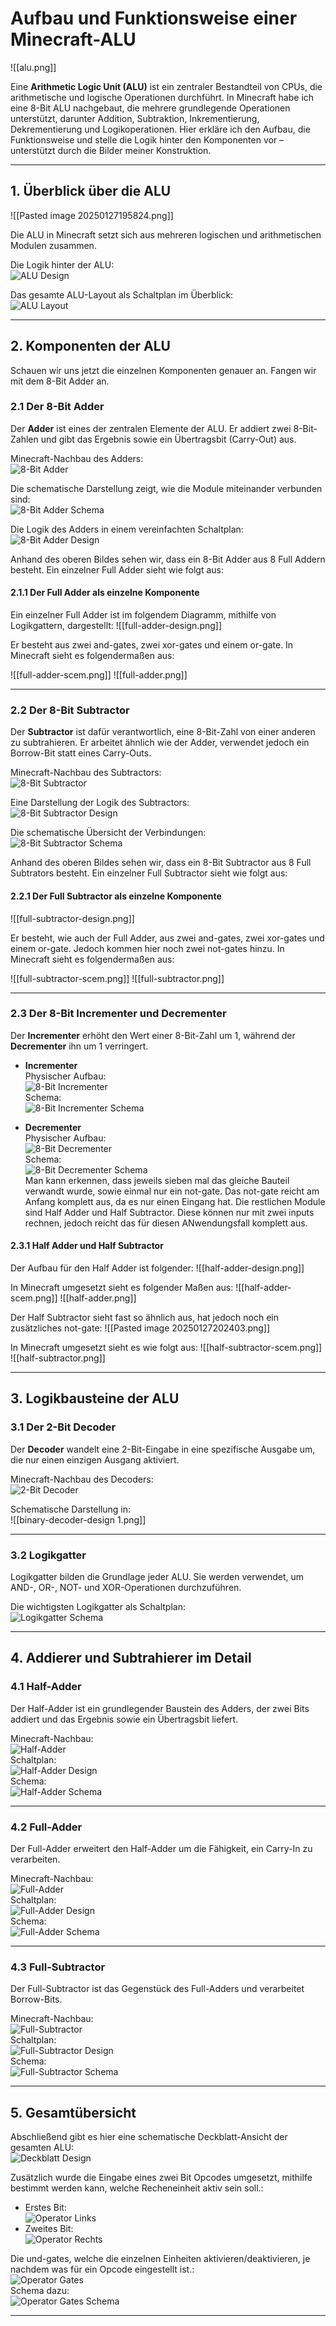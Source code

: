 # Aufbau und Funktionsweise einer Minecraft-ALU

![[alu.png]]

Eine **Arithmetic Logic Unit (ALU)** ist ein zentraler Bestandteil von CPUs, die arithmetische und logische Operationen durchführt. In Minecraft habe ich eine 8-Bit ALU nachgebaut, die mehrere grundlegende Operationen unterstützt, darunter Addition, Subtraktion, Inkrementierung, Dekrementierung und Logikoperationen. Hier erkläre ich den Aufbau, die Funktionsweise und stelle die Logik hinter den Komponenten vor – unterstützt durch die Bilder meiner Konstruktion.

---

## **1. Überblick über die ALU**

![[Pasted image 20250127195824.png]]

Die ALU in Minecraft setzt sich aus mehreren logischen und arithmetischen Modulen zusammen. 

Die Logik hinter der ALU:  
![ALU Design](alu-design.png)  

Das gesamte ALU-Layout als Schaltplan im Überblick:  
![ALU Layout](fulldesign-layout.png)  

---

## **2. Komponenten der ALU**

Schauen wir uns jetzt die einzelnen Komponenten genauer an. Fangen wir mit dem 8-Bit Adder an.

### **2.1 Der 8-Bit Adder**
Der **Adder** ist eines der zentralen Elemente der ALU. Er addiert zwei 8-Bit-Zahlen und gibt das Ergebnis sowie ein Übertragsbit (Carry-Out) aus.  

Minecraft-Nachbau des Adders:  
![8-Bit Adder](8-bit-adder.png)  

Die schematische Darstellung zeigt, wie die Module miteinander verbunden sind:  
![8-Bit Adder Schema](8-bit-adder-scem.png)  

Die Logik des Adders in einem vereinfachten Schaltplan:  
![8-Bit Adder Design](8-bit-adder-design.png)  

Anhand des oberen Bildes sehen wir, dass ein 8-Bit Adder aus 8 Full Addern besteht. Ein einzelner Full Adder sieht wie folgt aus:
#### 2.1.1 Der Full Adder als einzelne Komponente

Ein einzelner Full Adder ist im folgendem Diagramm, mithilfe von Logikgattern, dargestellt:
![[full-adder-design.png]]

Er besteht aus zwei and-gates, zwei xor-gates und einem or-gate.
In Minecraft sieht es folgendermaßen aus:

![[full-adder-scem.png]] ![[full-adder.png]]



---

### **2.2 Der 8-Bit Subtractor**
Der **Subtractor** ist dafür verantwortlich, eine 8-Bit-Zahl von einer anderen zu subtrahieren. Er arbeitet ähnlich wie der Adder, verwendet jedoch ein Borrow-Bit statt eines Carry-Outs.  

Minecraft-Nachbau des Subtractors:  
![8-Bit Subtractor](8-bit-subtractor.png)  

Eine Darstellung der Logik des Subtractors:  
![8-Bit Subtractor Design](8-bit-subtractor-design.png)  

Die schematische Übersicht der Verbindungen:  
![8-Bit Subtractor Schema](8-bit-subtractor-scem.png)  

Anhand des oberen Bildes sehen wir, dass ein 8-Bit Subtractor aus 8 Full Subtrators besteht. Ein einzelner Full Subtractor sieht wie folgt aus:
#### 2.2.1 Der Full Subtractor als einzelne Komponente

![[full-subtractor-design.png]]

Er besteht, wie auch der Full Adder, aus zwei and-gates, zwei xor-gates und einem or-gate. Jedoch kommen hier noch zwei not-gates hinzu.
In Minecraft sieht es folgendermaßen aus:

![[full-subtractor-scem.png]] ![[full-subtractor.png]]


---

### **2.3 Der 8-Bit Incrementer und Decrementer**
Der **Incrementer** erhöht den Wert einer 8-Bit-Zahl um 1, während der **Decrementer** ihn um 1 verringert.  

- **Incrementer**  
  Physischer Aufbau:  
  ![8-Bit Incrementer](8-bit-incrementer.png)  
  Schema:  
  ![8-Bit Incrementer Schema](8-bit-incrementer-scem.png)  

- **Decrementer**  
  Physischer Aufbau:  
  ![8-Bit Decrementer](8-bit-decrementer.png)  
  Schema:  
  ![8-Bit Decrementer Schema](8-bit-decrementer-scem.png)  
Man kann erkennen, dass jeweils sieben mal das gleiche Bauteil verwandt wurde, sowie einmal nur ein not-gate. Das not-gate reicht am Anfang komplett aus, da es nur einen Eingang hat. Die restlichen Module sind Half Adder und Half Subtractor. Diese können nur mit zwei inputs rechnen, jedoch reicht das für diesen ANwendungsfall komplett aus.
#### 2.3.1 Half Adder und Half Subtractor

Der Aufbau für den Half Adder ist folgender:
![[half-adder-design.png]]

In Minecraft umgesetzt sieht es folgender Maßen aus:
![[half-adder-scem.png]] ![[half-adder.png]]


Der Half Subtractor sieht fast so ähnlich aus, hat jedoch noch ein zusätzliches not-gate:
![[Pasted image 20250127202403.png]]

In Minecraft umgesetzt sieht es wie folgt aus:
 ![[half-subtractor-scem.png]] ![[half-subtractor.png]]

---

## **3. Logikbausteine der ALU**

### **3.1 Der 2-Bit Decoder**
Der **Decoder** wandelt eine 2-Bit-Eingabe in eine spezifische Ausgabe um, die nur einen einzigen Ausgang aktiviert.  

Minecraft-Nachbau des Decoders:  
![2-Bit Decoder](2-bit-decoder.png)  

Schematische Darstellung in:  
![[binary-decoder-design 1.png]]

---

### **3.2 Logikgatter**
Logikgatter bilden die Grundlage jeder ALU. Sie werden verwendet, um AND-, OR-, NOT- und XOR-Operationen durchzuführen.  

Die wichtigsten Logikgatter als Schaltplan:  
![Logikgatter Schema](gates.png)    

---

## **4. Addierer und Subtrahierer im Detail**

### **4.1 Half-Adder**
Der Half-Adder ist ein grundlegender Baustein des Adders, der zwei Bits addiert und das Ergebnis sowie ein Übertragsbit liefert.  

Minecraft-Nachbau:  
![Half-Adder](half-adder.png)  
Schaltplan:  
![Half-Adder Design](half-adder-design.png)  
Schema:  
![Half-Adder Schema](half-adder-scem.png)  

---

### **4.2 Full-Adder**
Der Full-Adder erweitert den Half-Adder um die Fähigkeit, ein Carry-In zu verarbeiten.  

Minecraft-Nachbau:  
![Full-Adder](full-adder.png)  
Schaltplan:  
![Full-Adder Design](full-adder-design.png)  
Schema:  
![Full-Adder Schema](full-adder-scem.png)  

---

### **4.3 Full-Subtractor**
Der Full-Subtractor ist das Gegenstück des Full-Adders und verarbeitet Borrow-Bits.  

Minecraft-Nachbau:  
![Full-Subtractor](full-subtractor.png)  
Schaltplan:  
![Full-Subtractor Design](full-subtractor-design.png)  
Schema:  
![Full-Subtractor Schema](full-subtractor-scem.png)  

---

## **5. Gesamtübersicht**

Abschließend gibt es hier eine schematische Deckblatt-Ansicht der gesamten ALU:  
![Deckblatt Design](full-design-cover.png)  

Zusätzlich wurde die Eingabe eines zwei Bit Opcodes umgesetzt, mithilfe bestimmt werden kann, welche Recheneinheit aktiv sein soll.:  
- Erstes Bit:  
  ![Operator Links](op-left.png)  
- Zweites Bit:  
  ![Operator Rechts](op-right.png)  

Die und-gates, welche die einzelnen Einheiten aktivieren/deaktivieren, je nachdem was für ein Opcode eingestellt ist.:  
![Operator Gates](op-gates.png)  
Schema dazu:  
![Operator Gates Schema](op-gates-scem.png)  

---


